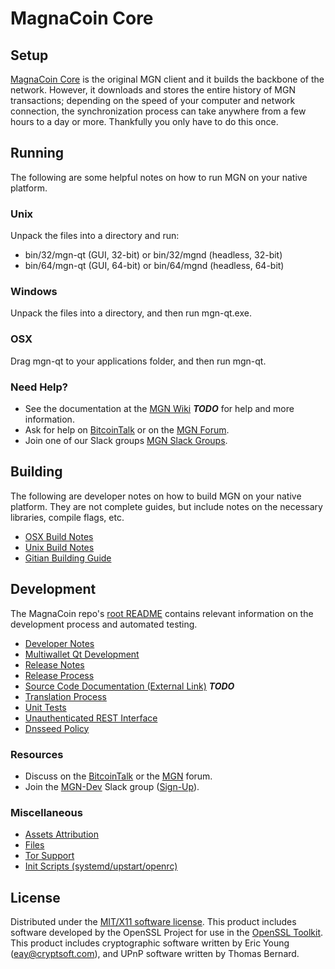MagnaCoin Core
=====================

Setup
---------------------
[MagnaCoin Core](http://magnacoin.org/wallet) is the original MGN client and it builds the backbone of the network. However, it downloads and stores the entire history of MGN transactions; depending on the speed of your computer and network connection, the synchronization process can take anywhere from a few hours to a day or more. Thankfully you only have to do this once.

Running
---------------------
The following are some helpful notes on how to run MGN on your native platform.

### Unix

Unpack the files into a directory and run:

- bin/32/mgn-qt (GUI, 32-bit) or bin/32/mgnd (headless, 32-bit)
- bin/64/mgn-qt (GUI, 64-bit) or bin/64/mgnd (headless, 64-bit)

### Windows

Unpack the files into a directory, and then run mgn-qt.exe.

### OSX

Drag mgn-qt to your applications folder, and then run mgn-qt.

### Need Help?

* See the documentation at the [MGN Wiki](https://en.bitcoin.it/wiki/Main_Page) ***TODO***
for help and more information.
* Ask for help on [BitcoinTalk](https://bitcointalk.org/index.php?topic=1262920.0) or on the [MGN Forum](http://forum.magnacoin.org/).
* Join one of our Slack groups [MGN Slack Groups](https://magnacoin.org/slack-logins/).

Building
---------------------
The following are developer notes on how to build MGN on your native platform. They are not complete guides, but include notes on the necessary libraries, compile flags, etc.

- [OSX Build Notes](build-osx.md)
- [Unix Build Notes](build-unix.md)
- [Gitian Building Guide](gitian-building.md)

Development
---------------------
The MagnaCoin repo's [root README](https://github.com/MagnaCoin/MagnaCoin/blob/master/README.md) contains relevant information on the development process and automated testing.

- [Developer Notes](developer-notes.md)
- [Multiwallet Qt Development](multiwallet-qt.md)
- [Release Notes](release-notes.md)
- [Release Process](release-process.md)
- [Source Code Documentation (External Link)](https://dev.visucore.com/bitcoin/doxygen/) ***TODO***
- [Translation Process](translation_process.md)
- [Unit Tests](unit-tests.md)
- [Unauthenticated REST Interface](REST-interface.md)
- [Dnsseed Policy](dnsseed-policy.md)

### Resources

* Discuss on the [BitcoinTalk](https://bitcointalk.org/index.php?topic=1262920.0) or the [MGN](http://forum.magnacoin.org/) forum.
* Join the [MGN-Dev](https://mgn-dev.slack.com/) Slack group ([Sign-Up](https://mgn-dev.herokuapp.com/)).

### Miscellaneous
- [Assets Attribution](assets-attribution.md)
- [Files](files.md)
- [Tor Support](tor.md)
- [Init Scripts (systemd/upstart/openrc)](init.md)

License
---------------------
Distributed under the [MIT/X11 software license](http://www.opensource.org/licenses/mit-license.php).
This product includes software developed by the OpenSSL Project for use in the [OpenSSL Toolkit](https://www.openssl.org/). This product includes
cryptographic software written by Eric Young ([eay@cryptsoft.com](mailto:eay@cryptsoft.com)), and UPnP software written by Thomas Bernard.
